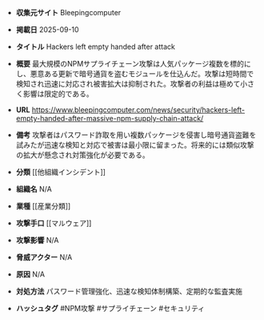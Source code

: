 - **収集元サイト**
Bleepingcomputer

- **掲載日**
2025-09-10

- **タイトル**
Hackers left empty handed after attack

- **概要**
最大規模のNPMサプライチェーン攻撃は人気パッケージ複数を標的にし、悪意ある更新で暗号通貨を盗むモジュールを仕込んだ。攻撃は短時間で検知され迅速に対応され被害拡大は抑制された。攻撃者の利益は極めて小さく影響は限定的である。

- **URL**
https://www.bleepingcomputer.com/news/security/hackers-left-empty-handed-after-massive-npm-supply-chain-attack/

- **備考**
攻撃者はパスワード詐取を用い複数パッケージを侵害し暗号通貨盗難を試みたが迅速な検知と対応で被害は最小限に留まった。将来的には類似攻撃の拡大が懸念され対策強化が必要である。

- **分類**
[[他組織インシデント]]

- **組織名**
N/A

- **業種**
[[産業分類]]

- **攻撃手口**
[[マルウェア]]

- **攻撃影響**
N/A

- **脅威アクター**
N/A

- **原因**
N/A

- **対処方法**
パスワード管理強化、迅速な検知体制構築、定期的な監査実施

- **ハッシュタグ**
#NPM攻撃 #サプライチェーン #セキュリティ
